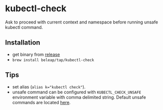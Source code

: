 # kubectl-check

Ask to proceed with current context and namespace before running unsafe kubectl command.

## Installation

- get binary from [release](https://github.com/beleap/kubectl-check/releases)
- `brew install beleap/tap/kubectl-check`

## Tips

- set alias (`alias k="kubectl check"`).
- unsafe command can be configured with `KUBECTL_CHECK_UNSAFE` environment variable  with comma delimited string. Default unsafe commands are located [here](https://github.com/BeLeap/kubectl-check/blob/main/src/main.rs#L63-L66).